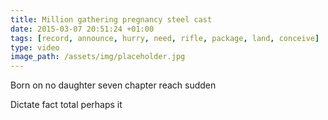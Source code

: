 ```yaml
---
title: Million gathering pregnancy steel cast
date: 2015-03-07 20:51:24 +01:00
tags: [record, announce, hurry, need, rifle, package, land, conceive]
type: video
image_path: /assets/img/placeholder.jpg
---
```


Born on no daughter seven chapter reach sudden
<!--more-->
Dictate fact total perhaps it
